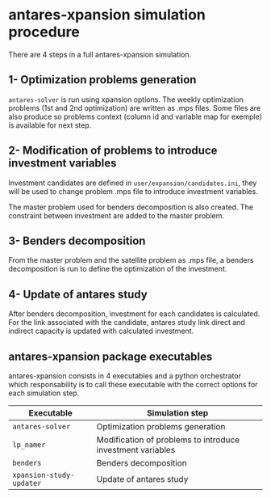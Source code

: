 # antares-xpansion simulation procedure

There are 4 steps in a full antares-xpansion simulation.

## 1- Optimization problems generation
`antares-solver` is run using xpansion options. The weekly optimization problems (1st and 2nd optimization) are written as .mps files.
Some files are also produce so problems context (column id and variable map for exemple) is available for next step.

## 2- Modification of problems to introduce investment variables
Investment candidates are defined in `user/expansion/candidates.ini`, they will be used to change problem .mps file to introduce investment variables.

The master problem used for benders decomposition is also created. The constraint between investment are added to the master problem.

## 3- Benders decomposition
From the master problem and the satellite problem as .mps file, a benders decomposition is run to define the optimization of the investment.

## 4- Update of antares study
After benders decomposition, investment for each candidates is calculated.
For the link associated with the candidate, antares study link direct and indirect capacity is updated with calculated investment.

## antares-xpansion package executables
antares-xpansion consists in 4 executables and a python orchestrator which responsability is to call these executable with the correct options for each simulation step.


|Executable|Simulation step|
|-----|-----|
|`antares-solver`|Optimization problems generation |
|`lp_namer`|Modification of problems to introduce investment variables |  
|`benders`|Benders decomposition | 
|`xpansion-study-updater `|Update of antares study | 